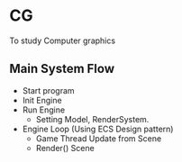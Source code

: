 # CG
To study Computer graphics 

## Main System Flow
- Start program 
- Init Engine 
- Run Engine 
  - Setting Model, RenderSystem.
- Engine Loop (Using ECS Design pattern)
  - Game Thread Update from Scene
  - Render() Scene